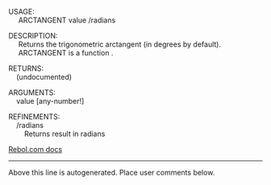 USAGE:  
&nbsp;&nbsp;&nbsp;&nbsp;&nbsp;ARCTANGENT&nbsp;value&nbsp;/radians  
  
DESCRIPTION:  
&nbsp;&nbsp;&nbsp;&nbsp;&nbsp;Returns&nbsp;the&nbsp;trigonometric&nbsp;arctangent&nbsp;(in&nbsp;degrees&nbsp;by&nbsp;default).  
&nbsp;&nbsp;&nbsp;&nbsp;&nbsp;ARCTANGENT&nbsp;is&nbsp;a&nbsp;function&nbsp;.  
  
RETURNS:  
&nbsp;&nbsp;&nbsp;&nbsp;(undocumented)  
  
ARGUMENTS:  
&nbsp;&nbsp;&nbsp;&nbsp;value&nbsp;[any-number!]  
  
REFINEMENTS:  
&nbsp;&nbsp;&nbsp;&nbsp;/radians  
&nbsp;&nbsp;&nbsp;&nbsp;&nbsp;&nbsp;&nbsp;&nbsp;Returns&nbsp;result&nbsp;in&nbsp;radians  

[Rebol.com docs](http://www.rebol.com/r3/docs/functions/arctangent.html)
___
Above this line is autogenerated. Place user comments below.